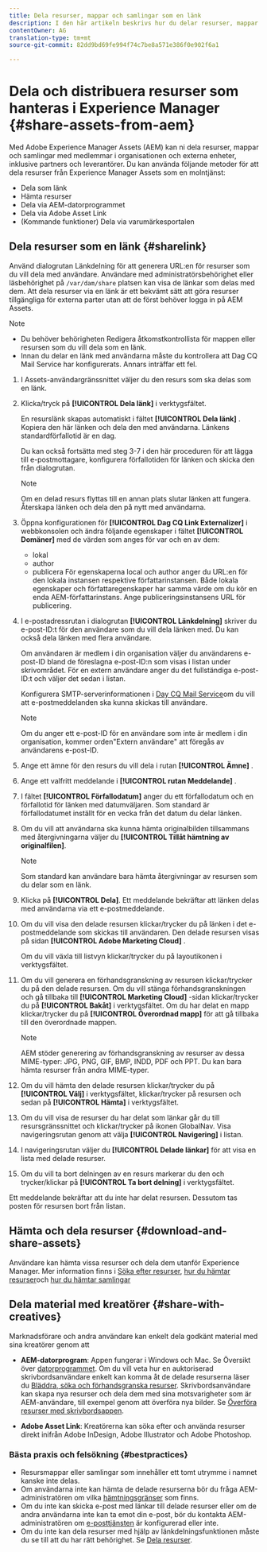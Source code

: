 ```yaml
---
title: Dela resurser, mappar och samlingar som en länk
description: I den här artikeln beskrivs hur du delar resurser, mappar och samlingar i Experience Manager Assets som en hyperlänk.
contentOwner: AG
translation-type: tm+mt
source-git-commit: 82dd9bd69fe994f74c7be8a571e386f0e902f6a1

---
```



# Dela och distribuera resurser som hanteras i Experience Manager {#share-assets-from-aem}

Med Adobe Experience Manager Assets (AEM) kan ni dela resurser, mappar och samlingar med medlemmar i organisationen och externa enheter, inklusive partners och leverantörer. Du kan använda följande metoder för att dela resurser från Experience Manager Assets som en molntjänst:

* Dela som länk
* Hämta resurser
* Dela via AEM-datorprogrammet
* Dela via Adobe Asset Link
* (Kommande funktioner) Dela via varumärkesportalen

## Dela resurser som en länk {#sharelink}

Använd dialogrutan Länkdelning för att generera URL:en för resurser som du vill dela med användare. Användare med administratörsbehörighet eller läsbehörighet på `/var/dam/share` platsen kan visa de länkar som delas med dem. Att dela resurser via en länk är ett bekvämt sätt att göra resurser tillgängliga för externa parter utan att de först behöver logga in på AEM Assets.

>[!NOTE]
>
>* Du behöver behörigheten Redigera åtkomstkontrollista för mappen eller resursen som du vill dela som en länk.
>* Innan du delar en länk med användarna måste du kontrollera att Dag CQ Mail Service har konfigurerats. Annars inträffar ett fel.


1. I Assets-användargränssnittet väljer du den resurs som ska delas som en länk.
1. Klicka/tryck på **[!UICONTROL Dela länk]** i verktygsfältet.

   En resurslänk skapas automatiskt i fältet **[!UICONTROL Dela länk]** . Kopiera den här länken och dela den med användarna. Länkens standardförfallotid är en dag.

   Du kan också fortsätta med steg 3-7 i den här proceduren för att lägga till e-postmottagare, konfigurera förfallotiden för länken och skicka den från dialogrutan.

   >[!NOTE]
   >
   >Om en delad resurs flyttas till en annan plats slutar länken att fungera. Återskapa länken och dela den på nytt med användarna.

1. Öppna konfigurationen för **[!UICONTROL Dag CQ Link Externalizer]** i webbkonsolen och ändra följande egenskaper i fältet **[!UICONTROL Domäner]** med de värden som anges för var och en av dem:

   * lokal
   * author
   * publicera
   För egenskaperna local och author anger du URL:en för den lokala instansen respektive författarinstansen. Både lokala egenskaper och författaregenskaper har samma värde om du kör en enda AEM-författarinstans. Ange publiceringsinstansens URL för publicering.

1. I e-postadressrutan i dialogrutan **[!UICONTROL Länkdelning]** skriver du e-post-ID:t för den användare som du vill dela länken med. Du kan också dela länken med flera användare.

   Om användaren är medlem i din organisation väljer du användarens e-post-ID bland de föreslagna e-post-ID:n som visas i listan under skrivområdet. För en extern användare anger du det fullständiga e-post-ID:t och väljer det sedan i listan.

   Konfigurera SMTP-serverinformationen i [Day CQ Mail Service](/help/assets/configure-asset-sharing.md#configmailservice)om du vill att e-postmeddelanden ska kunna skickas till användare.

   >[!NOTE]
   >
   >Om du anger ett e-post-ID för en användare som inte är medlem i din organisation, kommer orden&quot;Extern användare&quot; att föregås av användarens e-post-ID.

1. Ange ett ämne för den resurs du vill dela i rutan **[!UICONTROL Ämne]** .
1. Ange ett valfritt meddelande i **[!UICONTROL rutan Meddelande]** .
1. I fältet **[!UICONTROL Förfallodatum]** anger du ett förfallodatum och en förfallotid för länken med datumväljaren. Som standard är förfallodatumet inställt för en vecka från det datum du delar länken.
1. Om du vill att användarna ska kunna hämta originalbilden tillsammans med återgivningarna väljer du **[!UICONTROL Tillåt hämtning av originalfilen]**.

   >[!NOTE]
   >
   >Som standard kan användare bara hämta återgivningar av resursen som du delar som en länk.

1. Klicka på **[!UICONTROL Dela]**. Ett meddelande bekräftar att länken delas med användarna via ett e-postmeddelande.
1. Om du vill visa den delade resursen klickar/trycker du på länken i det e-postmeddelande som skickas till användaren. Den delade resursen visas på sidan **[!UICONTROL Adobe Marketing Cloud]** .

   Om du vill växla till listvyn klickar/trycker du på layoutikonen i verktygsfältet.

1. Om du vill generera en förhandsgranskning av resursen klickar/trycker du på den delade resursen. Om du vill stänga förhandsgranskningen och gå tillbaka till **[!UICONTROL Marketing Cloud]** -sidan klickar/trycker du på **[!UICONTROL Bakåt]** i verktygsfältet. Om du har delat en mapp klickar/trycker du på **[!UICONTROL Överordnad mapp]** för att gå tillbaka till den överordnade mappen.

   >[!NOTE]
   >
   >AEM stöder generering av förhandsgranskning av resurser av dessa MIME-typer: JPG, PNG, GIF, BMP, INDD, PDF och PPT. Du kan bara hämta resurser från andra MIME-typer.

1. Om du vill hämta den delade resursen klickar/trycker du på **[!UICONTROL Välj]** i verktygsfältet, klickar/trycker på resursen och sedan på **[!UICONTROL Hämta]** i verktygsfältet.
1. Om du vill visa de resurser du har delat som länkar går du till resursgränssnittet och klickar/trycker på ikonen GlobalNav. Visa navigeringsrutan genom att välja **[!UICONTROL Navigering]** i listan.
1. I navigeringsrutan väljer du **[!UICONTROL Delade länkar]** för att visa en lista med delade resurser.
1. Om du vill ta bort delningen av en resurs markerar du den och trycker/klickar på **[!UICONTROL Ta bort delning]** i verktygsfältet.

Ett meddelande bekräftar att du inte har delat resursen. Dessutom tas posten för resursen bort från listan.

## Hämta och dela resurser {#download-and-share-assets}

Användare kan hämta vissa resurser och dela dem utanför Experience Manager. Mer information finns i [Söka efter resurser](/help/assets/search-assets.md), [hur du hämtar resurser](/help/assets/download-assets-from-aem.md)och [hur du hämtar samlingar](manage-collections.md#download-a-collection)

## Dela material med kreatörer {#share-with-creatives}

Marknadsförare och andra användare kan enkelt dela godkänt material med sina kreatörer genom att

* **AEM-datorprogram**: Appen fungerar i Windows och Mac. Se Översikt över [datorprogrammet](https://docs.adobe.com/content/help/en/experience-manager-desktop-app/using/introduction.html). Om du vill veta hur en auktoriserad skrivbordsanvändare enkelt kan komma åt de delade resurserna läser du [Bläddra, söka och förhandsgranska resurser](https://docs.adobe.com/content/help/en/experience-manager-desktop-app/using/using.html#browse-search-preview-assets). Skrivbordsanvändare kan skapa nya resurser och dela dem med sina motsvarigheter som är AEM-användare, till exempel genom att överföra nya bilder. Se [Överföra resurser med skrivbordsappen](https://docs.adobe.com/content/help/en/experience-manager-desktop-app/using/using.html#upload-and-add-new-assets-to-aem).

* **Adobe Asset Link**: Kreatörerna kan söka efter och använda resurser direkt inifrån Adobe InDesign, Adobe Illustrator och Adobe Photoshop.

### Bästa praxis och felsökning {#bestpractices}

* Resursmappar eller samlingar som innehåller ett tomt utrymme i namnet kanske inte delas.
* Om användarna inte kan hämta de delade resurserna bör du fråga AEM-administratören om vilka [hämtningsgränser](/help/assets/configure-asset-sharing.md#maxdatasize) som finns.
* Om du inte kan skicka e-post med länkar till delade resurser eller om de andra användarna inte kan ta emot din e-post, bör du kontakta AEM-administratören om [e-posttjänsten](/help/assets/configure-asset-sharing.md#configmailservice) är konfigurerad eller inte.
* Om du inte kan dela resurser med hjälp av länkdelningsfunktionen måste du se till att du har rätt behörighet. Se [Dela resurser](#sharelink).

<!--
Add content or link about how to share using BP, DA, AAL, etc.
-->
